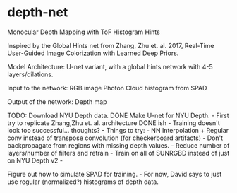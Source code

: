 # depth-net
Monocular Depth Mapping with ToF Histogram Hints

Inspired by the Global Hints net from Zhang, Zhu et. al. 2017, Real-Time User-Guided Image Colorization with Learned Deep Priors.

Model Architecture:
U-net variant, with a global hints network with 4-5 layers/dilations.

Input to the network:
RGB image
Photon Cloud histogram from SPAD

Output of the network: 
Depth map

TODO:
Download NYU Depth data. DONE
Make U-net for NYU Depth.
     - First try to replicate Zhang,Zhu et. al. architecture DONE ish
     - Training doesn't look too successful... thoughts?
     - Things to try:
         - NN Interpolation + Regular conv instead of transpose convolution (for checkerboard artifacts)
	 - Don't backpropagate from regions with missing depth values.
	 - Reduce number of layers/number of filters and retrain
	 - Train on all of SUNRGBD instead of just on NYU Depth v2
	 - 

     

Figure out how to simulate SPAD for training.
     - For now, David says to just use regular (normalized?) histograms of depth data.

